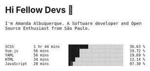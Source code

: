 # Hi Fellow Devs :wave:
   
<p>
  <samp>
    I'm Amanda Albuquerque. A Software developer and Open Source Enthusiast from São Paulo.
  </samp>

  
<!--   [![Twitter Follow](https://img.shields.io/twitter/follow/alalbux?style=social)](https://www.twitter.com/alalbux)
  [![Linkedin Badge](https://img.shields.io/badge/-alalbux-blue?style=flat-square&logo=Linkedin&logoColor=white&link=https://www.linkedin.com/in/alalbux/)](https://www.linkedin.com/in/alalbux/)
  [![Medium Badge](https://img.shields.io/badge/-alalbux-black?style=flat-square&logo=Medium&logoColor=white&link=https://medium.com/@alalbux)](https://medium.com/@alalbux) -->
</p>

  <br/>
  

<!--START_SECTION:waka-->
```text
SCSS         1 hr 44 mins    █████████░░░░░░░░░░░░░░░░   36.63 % 
Vue.js       56 mins         █████░░░░░░░░░░░░░░░░░░░░   19.72 % 
YAML         56 mins         █████░░░░░░░░░░░░░░░░░░░░   19.69 % 
HTML         34 mins         ███░░░░░░░░░░░░░░░░░░░░░░   12.14 % 
JavaScript   20 mins         █▓░░░░░░░░░░░░░░░░░░░░░░░   07.30 % 
```
<!--END_SECTION:waka-->

